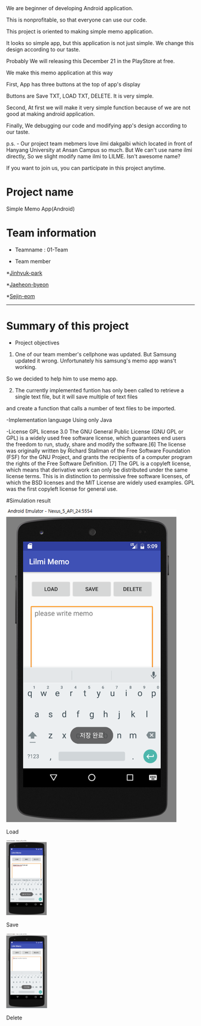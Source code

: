 <LILME Memo>
We are beginner of  developing Android application.

This is nonprofitable, so that everyone can use our code.

This project is oriented to making simple memo application.

It looks so simple app, but this application is not just simple. We change this design according to our taste.

Probably We will releasing this December 21 in the PlayStore at free.

We make this memo application at this way

First, App has three buttons at the top of app's display

Buttons are Save TXT, LOAD TXT, DELETE. It is very simple.

Second, At first we will make it very simple function because of we are not good at making android application.

Finally, We debugging our code and modifying app's design according to our taste.

p.s. - Our project team mebmers love ilmi dakgalbi which located in front of Hanyang University at Ansan Campus so much. But We can't use name ilmi directly, So we slight modify name ilmi to LILME. Isn't awesome name?

If you want to join us, you can participate in this project anytime.










# Project name

Simple Memo App(Android)

# Team information

- Teamname : 01-Team

- Team member

*[Jinhyuk-park](https://dury008.github.io/)

*[Jaeheon-byeon](https://byeon-jaeheon.github.io/)

*[Sejin-eom](https://sejin1031.github.io)

-------------------------------------------------------------------------


# Summary of this project

- Project objectives

1. One of our team member's cellphone was updated. But Samsung updated it wrong. Unfortunately his samsung's memo app wans't working.

So we decided to help him to use memo app.

2. The currently implemented funtion has only been called to retrieve a single text file, but it will save multiple of text files

and create a function that calls a number of text files to be imported.


-Implementation language
Using only Java


-License
GPL license 3.0
The GNU General Public License (GNU GPL or GPL) is a widely used free software license, which guarantees end users the freedom 
to run, study, share and modify the software.[6] The license was originally written by Richard Stallman of the Free Software 
Foundation (FSF) for the GNU Project, and grants the recipients of a computer program the rights of the Free Software Definition.
[7] The GPL is a copyleft license, which means that derivative work can only be distributed under the same license terms. 
This is in distinction to permissive free software licenses, of which the BSD licenses and the MIT License are widely used 
examples. GPL was the first copyleft license for general use.


#Simulation result


<img src="https://github.com/sejin1031/1-tim/blob/master/images/1.PNG">

Load


<img src="https://github.com/sejin1031/1-tim/blob/master/images/2.PNG" height = "200">

Save


<img src="https://github.com/sejin1031/1-tim/blob/master/images/3.PNG" height = "200">

Delete



